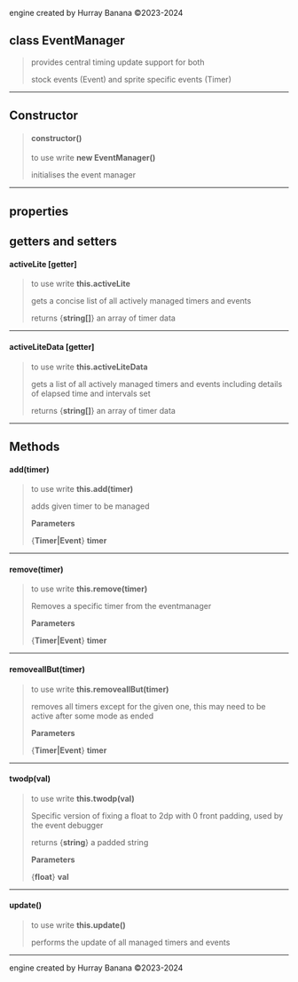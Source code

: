 engine created by Hurray Banana &copy;2023-2024
## class EventManager
> 
> 
> provides central timing update support for both
> 
> stock events (Event) and sprite specific events (Timer)
> 
> 

---

## Constructor
> #### constructor()
> to use write **new EventManager()**
> 
> initialises the event manager
> 
> 

---

## properties
## getters and setters
#### activeLite [getter]
> to use write **this.activeLite**
> 
> gets a concise list of all actively managed timers and events
> 
> 
> returns {**string[]**} an array of timer data
> 
> 

---

#### activeLiteData [getter]
> to use write **this.activeLiteData**
> 
> gets a list of all actively managed timers and events including details of elapsed time and intervals set
> 
> 
> returns {**string[]**} an array of timer data
> 
> 

---

## Methods
#### add(timer)
> to use write **this.add(timer)**
> 
> adds given timer to be managed
> 
> 
> **Parameters**
> 
> {**Timer|Event**} **timer** 
> 
> 

---

#### remove(timer)
> to use write **this.remove(timer)**
> 
> Removes a specific timer from the eventmanager
> 
> 
> **Parameters**
> 
> {**Timer|Event**} **timer** 
> 
> 

---

#### removeallBut(timer)
> to use write **this.removeallBut(timer)**
> 
> removes all timers except for the given one, this may need to be active after some mode as ended
> 
> 
> **Parameters**
> 
> {**Timer|Event**} **timer** 
> 
> 

---

#### twodp(val)
> to use write **this.twodp(val)**
> 
> Specific version of fixing a float to 2dp with 0 front padding, used by the event debugger
> 
> 
> returns {**string**} a padded string
> 
> 
> **Parameters**
> 
> {**float**} **val** 
> 
> 

---

#### update()
> to use write **this.update()**
> 
> performs the update of all managed timers and events
> 
> 

---

engine created by Hurray Banana &copy;2023-2024

